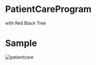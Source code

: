 # PatientCareProgram
with Red Black Tree
# Sample
![patientcare](https://user-images.githubusercontent.com/61315014/129162157-bb4e9cc1-aca1-4244-9366-c8afbb826890.png)

